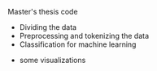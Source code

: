 Master's thesis code

* Dividing the data
* Preprocessing and tokenizing the data
* Classification for machine learning

+ some visualizations
